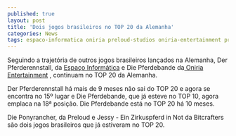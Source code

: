 ```yaml
---
published: true
layout: post
title: 'Dois jogos brasileiros no TOP 20 da Alemanha'
categories: News
tags: espaco-informatica oniria preloud-studios oniria-entertainment preloud bitcrafters
---
```

Seguindo a trajetória de outros jogos brasileiros lançados na Alemanha, Der Pferderennstall, da <a href="http://www.espacoinf.com" target="_blank">Espaço Informática</a>
 e Die Pferdebande da<a href="http://www.oniria.com.br/" target="_blank"> Oniria Entertainment</a>
, continuam no TOP 20 da Alemanha.

Der Pferderennstall há mais de 9 meses não sai do TOP 20 e agora se encontra no 15º lugar e Die Pferdebande, que já esteve no TOP 10, agora emplaca na 18ª posição. Die Pferdebande está no TOP 20 há 10 meses.

Die Ponyrancher, da Preloud e Jessy - Ein Zirkuspferd in Not da Bitcrafters são dois jogos brasileiros que já estiveram no TOP 20.